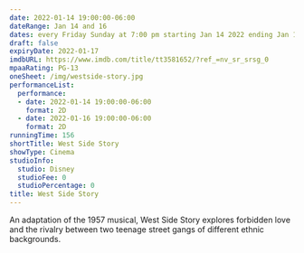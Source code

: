 ```yaml
---
date: 2022-01-14 19:00:00-06:00
dateRange: Jan 14 and 16
dates: every Friday Sunday at 7:00 pm starting Jan 14 2022 ending Jan 16  2022
draft: false
expiryDate: 2022-01-17
imdbURL: https://www.imdb.com/title/tt3581652/?ref_=nv_sr_srsg_0
mpaaRating: PG-13
oneSheet: /img/westside-story.jpg
performanceList:
  performance:
  - date: 2022-01-14 19:00:00-06:00
    format: 2D
  - date: 2022-01-16 19:00:00-06:00
    format: 2D
runningTime: 156
shortTitle: West Side Story
showType: Cinema
studioInfo:
  studio: Disney
  studioFee: 0
  studioPercentage: 0
title: West Side Story
---
```


An adaptation of the 1957 musical, West Side Story explores forbidden love and the rivalry between two teenage street gangs of different ethnic backgrounds.